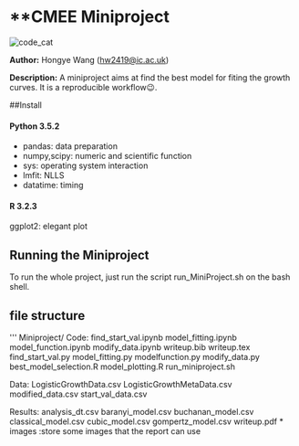 # **CMEE Miniproject

![code_cat](https://images.app.goo.gl/bR2s1q5TagCfMn2r5)

**Author:** Hongye Wang (hw2419@ic.ac.uk)

**Description:** A miniproject aims at find the best model for fiting the growth curves. It is a reproducible workflow:wink:.


##Install

#### Python 3.5.2
- pandas: data preparation
- numpy,scipy: numeric and scientific function
- sys: operating system interaction
- lmfit: NLLS
- datatime: timing

#### R 3.2.3
ggplot2: elegant plot

## Running the Miniproject

To run the whole project, just run the script run_MiniProject.sh on the bash shell.

## file structure
'''
Miniproject/
Code:
     find_start_val.ipynb
     model_fitting.ipynb
     model_function.ipynb
     modify_data.ipynb
     writeup.bib
     writeup.tex 
     find_start_val.py 
     model_fitting.py 
     modelfunction.py 
     modify_data.py 
     best_model_selection.R 
     model_plotting.R 
     run_miniproject.sh 
         

Data:
    LogisticGrowthData.csv 
    LogisticGrowthMetaData.csv
    modified_data.csv
    start_val_data.csv 

Results:
       analysis_dt.csv
       baranyi_model.csv
       buchanan_model.csv
       classical_model.csv
       cubic_model.csv
       gompertz_model.csv
       writeup.pdf
       * images :store some images that the report can use


